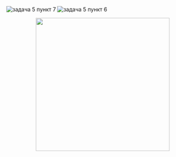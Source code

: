 
![задача 5 пункт 7](https://github.com/Drewplonq/netology/assets/173098668/5a29812a-1d1f-4873-a99c-552ebfcfa8b5)
![задача 5 пункт 6](https://github.com/Drewplonq/netology/assets/173098668/34d10a0d-2f0c-446c-a241-853abfa001c7)
<p align="center">
  <img src="[задача 5 пункт 6](https://github.com/Drewplonq/netology/assets/173098668/5a29812a-1d1f-4873-a99c-552ebfcfa8b5)" width="350">
</p>
